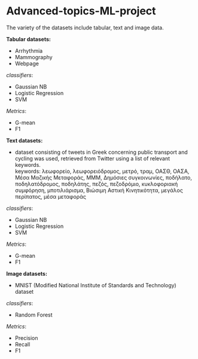 # Advanced-topics-ML-project

The variety of the datasets include tabular, text and image data.  
  
**Tabular datasets:**  
- Arrhythmia  
- Mammography  
- Webpage  

_classifiers_:  
- Gaussian NB  
- Logistic Regression  
- SVM  

_Metrics_:  
- G-mean  
- F1

**Text datasets:**  
- dataset consisting of tweets in Greek concerning public transport and cycling was used, retrieved from Twitter using a list of relevant keywords.  
keywords:  λεωφορείο, λεωφορειόδρομος, μετρό, τραμ, ΟΑΣΘ, ΟΑΣΑ, Μέσα Μαζικής Μεταφοράς, ΜΜΜ, Δημόσιες συγκοινωνίες, ποδήλατο, ποδηλατόδρομος, ποδηλάτης, πεζός, πεζοδρόμιο, κυκλοφοριακή συμφόρηση, μποτιλιάρισμα, Βιώσιμη Αστική Κινητικότητα, μεγάλος περίπατος, μέσα μεταφοράς  

_classifiers_:  
- Gaussian NB  
- Logistic Regression  
- SVM  

_Metrics_:  
- G-mean  
- F1  
 
 **Image datasets:**  
- MNIST (Modified National Institute of Standards and Technology) dataset

_classifiers_:  
- Random Forest  

_Metrics_:  
- Precision  
- Recall  
- F1

